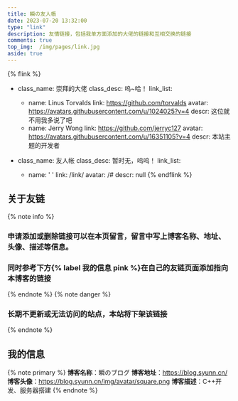 ```yaml
---
title: 瞬の友人帳
date: 2023-07-20 13:32:00
type: "link"
description: 友情链接，包括我单方面添加的大佬的链接和互相交换的链接
comments: true
top_img:  /img/pages/link.jpg
aside: true 
---
```

{% flink %}
- class_name: 崇拜的大佬
  class_desc: 呜~哈！
  link_list:
    - name: Linus Torvalds
      link: https://github.com/torvalds
      avatar: https://avatars.githubusercontent.com/u/1024025?v=4
      descr: 这位就不用我多说了吧
    - name: Jerry Wong
      link: https://github.com/jerryc127
      avatar: https://avatars.githubusercontent.com/u/16351105?v=4
      descr: 本站主题的开发者

- class_name: 友人帐
  class_desc: 暂时无，呜呜！
  link_list:
    - name: ' '
      link: /link/
      avatar: /#
      descr: null
{% endflink %}

## 关于友链
{% note info %}
### 申请添加或删除链接可以在本页留言，留言中写上博客名称、地址、头像、描述等信息。
### 同时参考下方{% label 我的信息 pink %}在自己的友链页面添加指向本博客的链接
{% endnote %}
{% note danger %}
### 长期不更新或无法访问的站点，本站将下架该链接
{% endnote %}

## 我的信息
{% note primary %}
**博客名称**：瞬のブログ
**博客地址**：https://blog.syunn.cn/
**博客头像**：https://blog.syunn.cn/img/avatar/square.png
**博客描述**：C++开发、服务器搭建
{% endnote %}